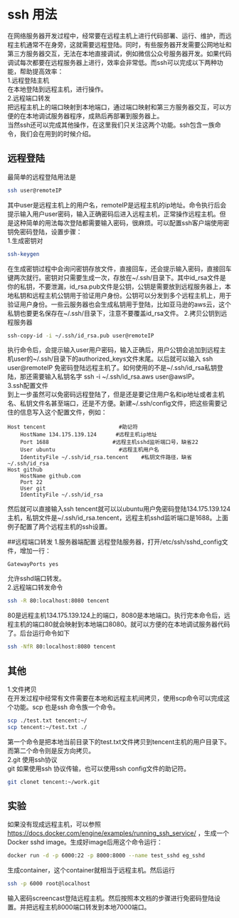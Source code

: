 # ssh 用法

在网络服务器开发过程中，经常要在远程主机上进行代码部署、运行、维护，而远程主机通常不在身旁，这就需要远程登陆。同时，有些服务器开发需要公网地址和第三方服务器交互，无法在本地直接调试，例如微信公众号服务器开发。如果代码调试每次都要在远程服务器上进行，效率会非常低。而ssh可以完成以下两种功能，帮助提高效率：   
1.远程登陆主机   
在本地登陆到远程主机，进行操作。  
2.远程端口转发   
把远程主机上的端口映射到本地端口，通过端口映射和第三方服务器交互，可以方便的在本地调试服务器程序，成熟后再部署到服务器上。  
当然ssh还可以完成其他操作，在这里我们只关注这两个功能。ssh包含一族命令，我们会在用到的时候介绍。   

## 远程登陆    
最简单的远程登陆用法是  
``` bash
ssh user@remoteIP
```
其中user是远程主机上的用户名，remoteIP是远程主机的ip地址。命令执行后会提示输入用户user密码，输入正确密码后进入远程主机，正常操作远程主机。但是这种简单的用法每次登陆都需要输入密码，很麻烦。可以配置ssh客户端使用密钥免密码登陆，设置步骤：  
1.生成密钥对
``` bash
ssh-keygen 
```
在生成密钥过程中会询问密钥存放文件，直接回车，还会提示输入密码，直接回车键两次就行。密钥对只需要生成一次，存放在~/.ssh/目录下。其中id_rsa文件是你的私钥，不要泄漏，id_rsa.pub文件是公钥，公钥是需要放到远程服务器上，本地私钥和远程主机公钥用于验证用户身份。公钥可以分发到多个远程主机上，用于验证用户身份。一些云服务器也会生成私钥用于登陆，比如亚马逊的aws云，这个私钥也要更名保存在~/.ssh/目录下，注意不要覆盖id_rsa文件。
2.拷贝公钥到远程服务器  
``` bash
ssh-copy-id -i ~/.ssh/id_rsa.pub user@remoteIP    
```
执行命令后，会提示输入user用户密码，输入正确后，用户公钥会追加到远程主机user的~/.ssh/目录下的authorized_keys文件末尾。以后就可以输入 ssh user@remoteIP 免密码登陆远程主机了。如何使用的不是~/.ssh/id_rsa私钥登陆，那还需要输入私钥名字 ssh -i ~/.ssh/id_rsa.aws user@awsIP。  
3.ssh配置文件  
到上一步虽然可以免密码远程登陆了，但是还是要记住用户名和ip地址或者主机名、私钥文件名甚至端口，还是不方便。新建~/.ssh/config文件，把这些需要记住的信息写入这个配置文件，例如：
``` vi
Host tencent                       #助记符
    HostName 134.175.139.124      #远程主机ip地址
    Port 1688                    #远程主机sshd监听端口号，缺省22
    User ubuntu                    #远程主机用户名
    IdentityFile ~/.ssh/id_rsa.tencent    #私钥文件路径，缺省~/.ssh/id_rsa
Host github
    HostName github.com
    Port 22
    User git
    IdentityFile ~/.ssh/id_rsa
```
然后就可以直接输入ssh tencent就可以以ubuntu用户免密码登陆134.175.139.124主机，私钥文件是~/.ssh/id_rsa.tencent，远程主机sshd监听端口是1688。上面例子配置了两个远程主机的ssh设置。   

##远程端口转发
1.服务器端配置 
远程登陆服务器，打开/etc/ssh/sshd_config文件，增加一行：  
``` vi
GatewayPorts yes
```
允许sshd端口转发。  
2.远程端口转发命令 
``` bash
ssh -R 80:localhost:8080 tencent
```
80是远程主机134.175.139.124上的端口，8080是本地端口。执行完本命令后，远程主机的端口80就会映射到本地端口8080。就可以方便的在本地调试服务器代码了。后台运行命令如下  
``` bash
ssh -NfR 80:localhost:8080 tencent
```

## 其他
1.文件拷贝  
在开发过程中经常有文件需要在本地和远程主机间拷贝，使用scp命令可以完成这个功能。scp 也是ssh 命令族一个命令。  
``` bash
scp ./test.txt tencent:~/
scp tencent:~/test.txt ./
```
第一个命令是把本地当前目录下的test.txt文件拷贝到tencent主机的用户目录下。而第二个命令则是反方向拷贝。  
2.git 使用ssh协议  
git 如果使用ssh 协议传输，也可以使用ssh config文件的助记符。
``` bash
git clonet tencent:~/work.git
```


## 实验
如果没有现成远程主机，可以参照  https://docs.docker.com/engine/examples/running_ssh_service/ ，生成一个Docker sshd image。生成好image后用这个命令运行：
``` bash
docker run -d -p 6000:22 -p 8000:8000 --name test_sshd eg_sshd
```
生成container，这个container就相当于远程主机。然后运行
``` bash
ssh -p 6000 root@localhost
```
输入密码screencast登陆远程主机。然后按照本文档的步骤进行免密码登陆设置。并把远程主机8000端口转发到本地7000端口。


